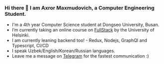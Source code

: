 ### Hi there 👋 I am Axror Maxmudovich, a Computer Engineering Student.

- I'm a 4th year Computer Science student at Dongseo University, Busan.
- I’m currently taking an online course on [FullStack](https://fullstackopen.com/en/#course-contents) by the University of Helsinki.
- I am currently leaning backend too! - Redux, Nodejs, GraphQl and Typescript, CI/CD
- I speak Uzbek/English/Korean/Russian languages.
- Leave me a message on [Telegram](t.me/akhrrbk) for the fastest communication  :)
